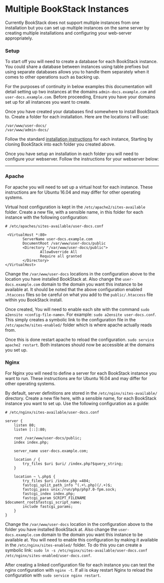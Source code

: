 # Multiple BookStack Instances

Currently BookStack does not support multiple instances from one installation but you can set up multiple instances on the same server by creating multiple installations and configuring your web-server appropriately.

### Setup

To start off you will need to create a database for each BookStack instance. You could share a database between instances using table prefixes but using separate databases allows you to handle them separately when it comes to other operations such as backing up.

For the purposes of continuity in below examples this documentation will detail setting up two instances at the domains `admin-docs.example.com` and `user-docs.example.com`. Before proceeding, Ensure you have your domains set up for all instances you want to create.

Once you have created your databases find somewhere to install BookStack to. Create a folder for each installation. Here are the locations I will use:
```
/var/www/user-docs/
/var/www/admin-docs/
```

Follow the standard [installation instructions](/docs/admin/installation) for each instance, Starting by cloning BookStack into each folder you created above.

Once you have setup an installation in each folder you will need to configure your webserver. Follow the instructions for your webserver below:

---

### Apache

For apache you will need to set up a virtual host for each instance. These instructions are for Ubuntu 16.04 and may differ for other operating systems.

Virtual host configuration is kept in the `/etc/apache2/sites-available` folder. Create a new file, with a sensible name, in this folder for each instance with the following configuration:

```
# /etc/apaches/sites-available/user-docs.conf

 <VirtualHost *:80>
        ServerName user-docs.example.com
        DocumentRoot /var/www/user-docs/public
        <Directory "/var/www/user-docs/public">
                AllowOverride All
                Require all granted
        </Directory>
</VirtualHost>
```

Change the `/var/www/user-docs` locations in the configuration above to the location you have installed BookStack at. Also change the `user-docs.example.com` domain to the domain you want this instance to be available at. It should be noted that the above configuration enabled `.htaccess` files so be careful on what you add to the `public/.htaccess` file within you BookStack install.

Once created, You will need to enable each site with the command `sudo a2ensite <config-file-name>`. For example: `sudo a2ensite user-docs.conf`. This simply creates a symbolic link to the configuration file in the `/etc/apache/sites-enabled/` folder which is where apache actually reads from.

Once this is done restart apache to reload the configuration. `sudo service apache2 restart`. Both instances should now be accessible at the domains you set up.

### Nginx

For Nginx you will need to define a server for each BookStack instance you want to run. These instructions are for Ubuntu 16.04 and may differ for other operating systems.

By default, server definitions are stored in the `/etc/nginx/sites-available/` directory. Create a new file here, with a sensible name, for each BookStack instance you want to set up. Use the following configuration as a guide:


```
# /etc/nginx/sites-available/user-docs.conf

server {
    listen 80;
    listen [::]:80;
    
    root /var/www/user-docs/public;
    index index.php;
    
    server_name user-docs.example.com;
    
    location / {
        try_files $uri $uri/ /index.php?$query_string;
    }
    
    location ~ \.php$ {
        try_files $uri /index.php =404;
        fastcgi_split_path_info ^(.+\.php)(/.+)$;
        fastcgi_pass unix:/run/php/php7.0-fpm.sock;
        fastcgi_index index.php;
        fastcgi_param SCRIPT_FILENAME $document_root$fastcgi_script_name;
        include fastcgi_params;
    }
}  
```

Change the `/var/www/user-docs` location in the configuration above to the folder you have installed BookStack at. Also change the `user-docs.example.com` domain to the domain you want this instance to be available at. You will need to enable this configuration by making it available in the `/etc/nginx/sites-enabled/` folder. To do this you can create a symbolic link: `sudo ln -s /etc/nginx/sites-available/user-docs.conf /etc/nginx/sites-enabled/user-docs.conf`.

After creating a linked configuration file for each instance you can test the nginx configuration with `nginx -t`. If all is okay restart Nginx to reload the configuration with `sudo service nginx restart`.
